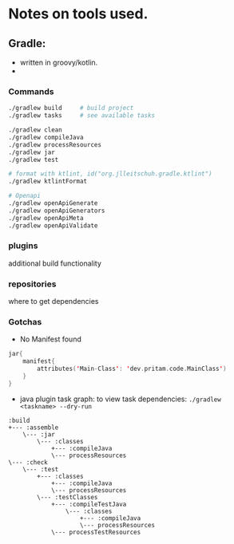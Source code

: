 # Notes on tools used.
## Gradle:
- written in groovy/kotlin.
- 

### Commands
```sh
./gradlew build     # build project
./gradlew tasks     # see available tasks

./gradlew clean
./gradlew compileJava
./gradlew processResources
./gradlew jar
./gradlew test

# format with ktlint, id("org.jlleitschuh.gradle.ktlint") 
./gradlew ktlintFormat  

# Openapi
./gradlew openApiGenerate
./gradlew openApiGenerators
./gradlew openApiMeta
./gradlew openApiValidate
```

### plugins
additional build functionality

### repositories
where to get dependencies

### Gotchas
- No Manifest found
```kotlin
jar{
    manifest{
        attributes('Main-Class': 'dev.pritam.code.MainClass')
    }
}
```
- java plugin task graph:
to view task dependencies: `./gradlew <taskname> --dry-run`
```
:build
+--- :assemble
    \--- :jar
        \--- :classes
            +--- :compileJava
            \--- processResources
\--- :check
    \--- :test
        +--- :classes
            +--- :compileJava
            \--- processResources
        \--- :testClasses
            +--- :compileTestJava
                \--- :classes
                    +--- :compileJava
                    \--- processResources
            \--- processTestResources
```


